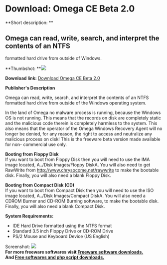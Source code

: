 # Download: Omega CE Beta 2.0

**Short description: **

## Omega can read, write, search, and interpret the contents of an NTFS
formatted hard drive from outside of Windows.

  
**Thumbshot: **![](http://www.freewarefiles.com/screenshot/omegawinceb_md.jpg)   
  
**Download link:** [Download Omega CE Beta 2.0](http://freesoftwares.boysofts.com/Omega-CE_program_47399.html)  
  

**Publisher's Description**  
  

Omega can read, write, search, and interpret the contents of an NTFS formatted
hard drive from outside of the Windows operating system.

In the land of Omega no malware process is running, because the Windows OS is
not running. This means that the records on disk are completely static and the
malicious code therein is completely harmless to the system. This also means
that the operator of the Omega Windows Recovery Agent will no longer be
denied, for any reason, the right to access and neutralize any malicious
process on disk! This is the freeware beta version made available for non-
commercial use only.

**Booting from Floppy Disk**  
If you want to boot from Floppy Disk then you will need to use the IMA image
located, A../Disk Images/Floppy DiskA. You will also need to get RawWrite from
http://www.chrysocome.net/rawwrite to make the bootable disk. Finally, you
will also need a blank Floppy Disk.

**Booting from Compact Disk (CD)**  
If you want to boot from Compact Disk then you will need to use the ISO image
located, A../Disk Images/Compact DiskA. You will also need a CDROM Burner and
CD-ROM Burning software, to make the bootable disk. Finally, you will also
need a blank Compact Disk.

**System Requirements:**

  * IDE Hard Drive formatted using the NTFS format 
  * Standard 3.5 inch Floppy Drive or CD-ROM Drive 
  * PS/2 Mouse and Keyboard Device (US English) 

  
  
Screenshot: ![](http://www.freewarefiles.com/screenshot/omegawinceb.jpg)  
**For more freeware softwares visit [Freeware software downloads.](http://freesoftwares.boysofts.com/)**   
**And [Free softwares and php script downloads.](http://www.boysofts.com/)**

